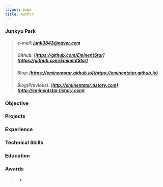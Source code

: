```yaml
---
layout: page
title: Author
---
```

### Junkyu Park
> ##### **e-mail: [junk3843@naver.com](mailto:junk3843@naver.com)**
> ##### **Github: [https://github.com/EminentStar](https://github.com/EminentStar)**
> ##### **Blog: [https://eminentstar.github.io](https://eminentstar.github.io)**
> ##### **Blog(Previous): [http://eminentstar.tistory.com](http://eminentstar.tistory.com)**


### Objective
> 

### Projects
> 

### Experience
> 

### Technical Skills
> 

### Education
> 

### Awards
> * 

